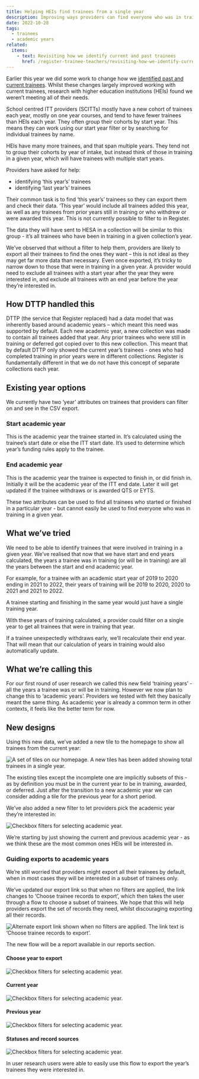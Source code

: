 ```yaml
---
title: Helping HEIs find trainees from a single year
description: Improving ways providers can find everyone who was in training in an academic year
date: 2022-10-28
tags:
  - trainees
  - academic years
related:
  items:
    - text: Revisiting how we identify current and past trainees
      href: /register-trainee-teachers/revisiting-how-we-identify-current-and-past-trainees/
---
```


Earlier this year we did some work to change how we [identified past and current trainees](/register-trainee-teachers/revisiting-how-we-identify-current-and-past-trainees/). Whilst these changes largely improved working with current trainees, research with higher education institutions (HEIs) found we weren’t meeting all of their needs.

School centred ITT providers (SCITTs) mostly have a new cohort of trainees each year, mostly on one year courses, and tend to have fewer trainees than HEIs each year. They often group their cohorts by start year. This means they can work using our start year filter or by searching for individual trainees by name.

HEIs have many more trainees, and that span multiple years. They tend not to group their cohorts by year of intake, but instead think of those in training in a given year, which will have trainees with multiple start years.

Providers have asked for help:

- identifying ‘this year’s’ trainees
- identifying ‘last year’s’ trainees

Their common task is to find ‘this year’s’ trainees so they can export them and check their data. ‘This year’ would include all trainees added this year, as well as any trainees from prior years still in training or who withdrew or were awarded this year. This is not currently possible to filter to in Register.

The data they will have sent to HESA in a collection will be similar to this group - it’s all trainees who have been in training in a given collection’s year.

We’ve observed that without a filter to help them, providers are likely to export all their trainees to find the ones they want – this is not ideal as they may get far more data than necessary. Even once exported, it’s tricky to narrow down to those that were in training in a given year. A provider would need to exclude all trainees with a start year after the year they were interested in, and exclude all trainees with an end year before the year they’re interested in.

## How DTTP handled this

DTTP (the service that Register replaced) had a data model that was inherently based around academic years – which meant this need was supported by default. Each new academic year, a new collection was made to contain all trainees added that year. Any prior trainees who were still in training or deferred got copied over to this new collection. This meant that by default DTTP only showed the current year’s trainees - ones who had completed training in prior years were in different collections. Register is fundamentally different in that we do not have this concept of separate collections each year.

## Existing year options

We currently have two ‘year’ attributes on trainees that providers can filter on and see in the CSV export.

### Start academic year

This is the academic year the trainee started in. It’s calculated using the trainee’s start date or else the ITT start date. It’s used to determine which year’s funding rules apply to the trainee.

### End academic year

This is the academic year the trainee is expected to finish in, or did finish in. Initially it will be the academic year of the ITT end date. Later it will get updated if the trainee withdraws or is awarded QTS or EYTS.

These two attributes can be used to find all trainees who started or finished in a particular year - but cannot easily be used to find everyone who was in training in a given year.

## What we’ve tried

We need to be able to identify trainees that were involved in training in a given year. We’ve realised that now that we have start and end years calculated, the years a trainee was in training (or will be in training) are all the years between the start and end academic year.

For example, for a trainee with an academic start year of 2019 to 2020 ending in 2021 to 2022, their years of training will be 2019 to 2020, 2020 to 2021 and 2021 to 2022.

A trainee starting and finishing in the same year would just have a single training year.

With these years of training calculated, a provider could filter on a single year to get all trainees that were in training that year.

If a trainee unexpectedly withdraws early, we’ll recalculate their end year. That will mean that our calculation of years in training would also automatically update.

## What we’re calling this

For our first round of user research we called this new field ‘training years’ - all the years a trainee was or will be in training. However we now plan to change this to ‘academic years’. Providers we tested with felt they basically meant the same thing. As academic year is already a common term in other contexts, it feels like the better term for now.

## New designs

Using this new data, we’ve added a new tile to the homepage to show all trainees from the current year:

![A set of tiles on our homepage. A new tiles has been added showing total trainees in a single year.](1.homepage-tiles.png)

The existing tiles except the incomplete one are implicitly subsets of this - as by definition you must be in the current year to be in training, awarded, or deferred. Just after the transition to a new academic year we can consider adding a tile for the previous year for a short period.

We’ve also added a new filter to let providers pick the academic year they’re interested in:

![Checkbox filters for selecting academic year.](2.record-filters.png)

We’re starting by just showing the current and previous academic year - as we think these are the most common ones HEIs will be interested in.

### Guiding exports to academic years

We’re still worried that providers might export all their trainees by default, when in most cases they will be interested in a subset of trainees only.

We’ve updated our export link so that when no filters are applied, the link changes to ‘Choose trainee records to export’, which then takes the user through a flow to choose a subset of trainees. We hope that this will help providers export the set of records they need, whilst discouraging exporting all their records.

![Alternate export link shown when no filters are applied. The link text is ‘Choose trainee records to export’.](3.export-link.png)

The new flow will be a report available in our reports section.

#### Choose year to export

![Checkbox filters for selecting academic year.](4.report-choose-year.png)

#### Current year

![Checkbox filters for selecting academic year.](5.report-current-year.png)

#### Previous year

![Checkbox filters for selecting academic year.](6.report-previous-year.png)

#### Statuses and record sources

![Checkbox filters for selecting academic year.](7.report-statuses-and-sources.png)

In user research users were able to easily use this flow to export the year’s trainees they were interested in.
